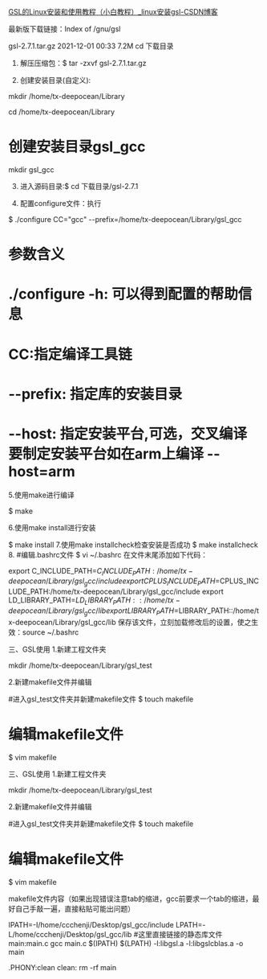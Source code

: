 [GSL的Linux安装和使用教程（小白教程）_linux安装gsl-CSDN博客](https://blog.csdn.net/weixin_42035282/article/details/131708094?spm=1001.2101.3001.6650.2&utm_medium=distribute.pc_relevant.none-task-blog-2~default~YuanLiJiHua~Position-2-131708094-blog-82113165.235^v38^pc_relevant_anti_t3&depth_1-utm_source=distribute.pc_relevant.none-task-blog-2~default~YuanLiJiHua~Position-2-131708094-blog-82113165.235^v38^pc_relevant_anti_t3&utm_relevant_index=5)

最新版下载链接：Index of /gnu/gsl

gsl-2.7.1.tar.gz	2021-12-01 00:33	7.2M
cd 下载目录

1. 解压压缩包：$ tar -zxvf gsl-2.7.1.tar.gz

2. 创建安装目录(自定义): 

mkdir /home/tx-deepocean/Library

cd  /home/tx-deepocean/Library

# 创建安装目录gsl_gcc

mkdir gsl_gcc

3. 进入源码目录:$ cd 下载目录/gsl-2.7.1

4. 配置configure文件：执行

$ ./configure CC="gcc" --prefix=/home/tx-deepocean/Library/gsl_gcc

# 参数含义
# ./configure -h: 可以得到配置的帮助信息
# CC:指定编译工具链
# --prefix: 指定库的安装目录
# --host: 指定安装平台,可选，交叉编译要制定安装平台如在arm上编译 --host=arm




5.使用make进行编译

$ make 

6.使用make install进行安装

$ make install
7.使用make installcheck检查安装是否成功
$ make installcheck
8. #编辑.bashrc文件
$ vi ~/.bashrc
在文件末尾添加如下代码：

export C_INCLUDE_PATH=$C_INCLUDE_PATH:/home/tx-deepocean/Library/gsl_gcc/include
export CPLUS_INCLUDE_PATH=$CPLUS_INCLUDE_PATH:/home/tx-deepocean/Library/gsl_gcc/include
export LD_LIBRARY_PATH=$LD_LIBRARY_PATH::/home/tx-deepocean/Library/gsl_gcc/lib
export LIBRARY_PATH=$LIBRARY_PATH::/home/tx-deepocean/Library/gsl_gcc/lib
保存该文件，立刻加载修改后的设置，使之生效：source ~/.bashrc

三、GSL使用
1.新建工程文件夹

mkdir  /home/tx-deepocean/Library/gsl_test

2.新建makefile文件并编辑

#进入gsl_test文件夹并新建makefile文件
$ touch makefile
# 编辑makefile文件
$ vim makefile



三、GSL使用
1.新建工程文件夹

mkdir  /home/tx-deepocean/Library/gsl_test

2.新建makefile文件并编辑

#进入gsl_test文件夹并新建makefile文件
$ touch makefile
# 编辑makefile文件
$ vim makefile

makefile文件内容（如果出现错误注意tab的缩进，gcc前要求一个tab的缩进，最好自己手敲一遍，直接粘贴可能出问题）

IPATH=-I/home/ccchenji/Desktop/gsl_gcc/include
LPATH=-L/home/ccchenji/Desktop/gsl_gcc/lib
#这里直接链接的静态库文件
main:main.c
	gcc main.c $(IPATH)  $(LPATH) -l:libgsl.a -l:libgslcblas.a -o main

.PHONY:clean
clean:
	rm -rf main  

